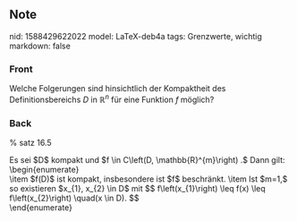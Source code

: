 ## Note
nid: 1588429622022
model: LaTeX-deb4a
tags: Grenzwerte, wichtig
markdown: false

### Front
Welche Folgerungen sind hinsichtlich der Kompaktheit des Definitionsbereichs $D$ in $\mathbb{R}^n$ für eine Funktion $f$ möglich?

### Back
% satz 16.5<div>
</div><div>Es sei $D$ kompakt und $f \in C\left(D, \mathbb{R}^{m}\right) .$ Dann gilt:
\begin{enumerate}</div><div>\item $f(D)$ ist kompakt, insbesondere ist $f$ beschränkt.
\item Ist $m=1,$ so existieren $x_{1}, x_{2} \in D$ mit
$$
f\left(x_{1}\right) \leq f(x) \leq f\left(x_{2}\right) \quad(x \in D).
$$
</div><div>\end{enumerate}</div>
